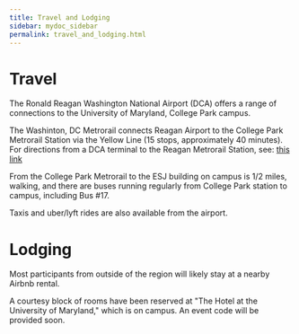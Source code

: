 ```yaml
---
title: Travel and Lodging
sidebar: mydoc_sidebar
permalink: travel_and_lodging.html
---
```



# Travel

The Ronald Reagan Washington National Airport (DCA) offers a range of connections to the University of Maryland, College Park campus.

The Washinton, DC Metrorail connects Reagan Airport to the College Park Metrorail Station via the Yellow Line (15 stops, approximately 40 minutes). For directions from a DCA terminal to the Reagan Metrorail Station, see: [this link](https://www.flyreagan.com/dca/metrorail-station)

From the College Park Metrorail to the ESJ building on campus is 1/2 miles, walking, and there are buses running regularly from College Park station to campus, including Bus #17.

Taxis and uber/lyft rides are also available from the airport. 

# Lodging

Most participants from outside of the region will likely stay at a nearby Airbnb rental.

A courtesy block of rooms have been reserved at "The Hotel at the University of Maryland," which is on campus. An event code will be provided soon. 

